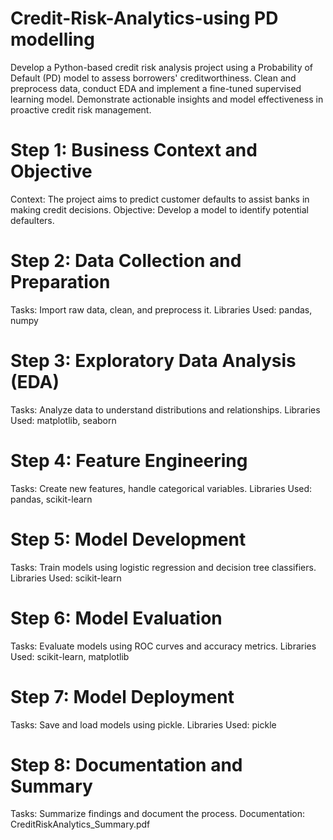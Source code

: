 # Credit-Risk-Analytics-using PD modelling
Develop a Python-based credit risk analysis project using a Probability of Default (PD) model to assess borrowers' creditworthiness. Clean and preprocess data, conduct EDA and implement a fine-tuned supervised learning model. Demonstrate actionable insights and model effectiveness in proactive credit risk management.


# Step 1: Business Context and Objective
Context: The project aims to predict customer defaults to assist banks in making credit decisions.
Objective: Develop a model to identify potential defaulters.

# Step 2: Data Collection and Preparation
Tasks: Import raw data, clean, and preprocess it.
Libraries Used: pandas, numpy

# Step 3: Exploratory Data Analysis (EDA)
Tasks: Analyze data to understand distributions and relationships.
Libraries Used: matplotlib, seaborn

# Step 4: Feature Engineering
Tasks: Create new features, handle categorical variables.
Libraries Used: pandas, scikit-learn

# Step 5: Model Development
Tasks: Train models using logistic regression and decision tree classifiers.
Libraries Used: scikit-learn

# Step 6: Model Evaluation
Tasks: Evaluate models using ROC curves and accuracy metrics.
Libraries Used: scikit-learn, matplotlib

# Step 7: Model Deployment
Tasks: Save and load models using pickle.
Libraries Used: pickle

# Step 8: Documentation and Summary
Tasks: Summarize findings and document the process.
Documentation: CreditRiskAnalytics_Summary.pdf

